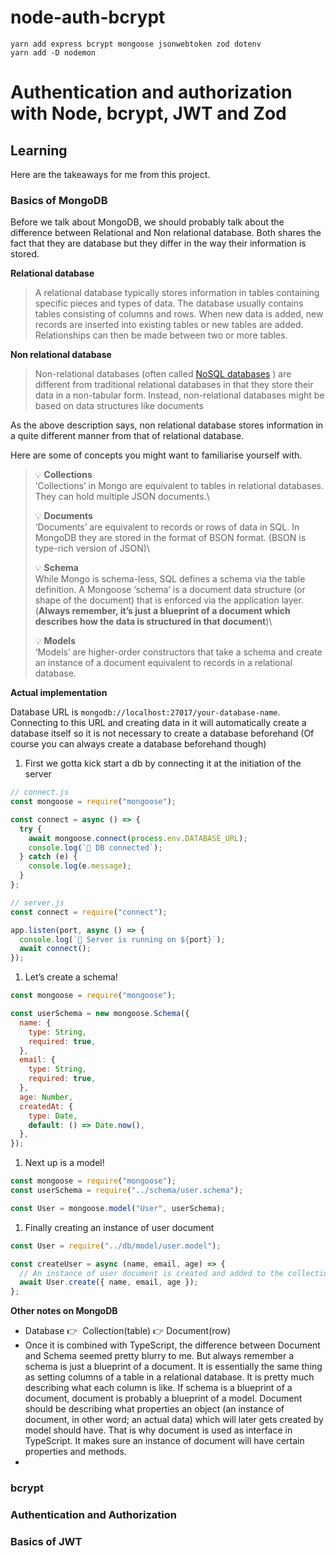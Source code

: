 # node-auth-bcrypt

```
yarn add express bcrypt mongoose jsonwebtoken zod dotenv
yarn add -D nodemon
```

# Authentication and authorization with Node, bcrypt, JWT and Zod

## Learning

Here are the takeaways for me from this project.

### Basics of MongoDB

Before we talk about MongoDB, we should probably talk about the difference between Relational and Non relational database. Both shares the fact that they are database but they differ in the way their information is stored.

**Relational database**

> A relational database typically stores information in tables containing specific pieces and types of data. The database usually contains tables consisting of columns and rows. When new data is added, new records are inserted into existing tables or new tables are added. Relationships can then be made between two or more tables.

**Non relational database**

> Non-relational databases (often called [NoSQL databases](https://www.mongodb.com/nosql-explained)
> ) are different from traditional relational databases in that they store their data in a non-tabular form. Instead, non-relational databases might be based on data structures like documents

As the above description says, non relational database stores information in a quite different manner from that of relational database.

Here are some of concepts you might want to familiarise yourself with.

> 💡 **Collections**\
> ‘Collections’ in Mongo are equivalent to tables in relational databases. They can hold multiple JSON documents.\
>
> 💡 **Documents**\
> ‘Documents’ are equivalent to records or rows of data in SQL. In MongoDB they are stored in the format of BSON format. (BSON is type-rich version of JSON)\
>
> 💡 **Schema**\
> While Mongo is schema-less, SQL defines a schema via the table definition. A Mongoose ‘schema’ is a document data structure (or shape of the document) that is enforced via the application layer. (**Always remember, it’s just a blueprint of a document which describes how the data is structured in that document**)\
>
> 💡 **Models**\
> ‘Models’ are higher-order constructors that take a schema and create an instance of a document equivalent to records in a relational database.

**Actual implementation**

Database URL is `mongodb://localhost:27017/your-database-name`. Connecting to this URL and creating data in it will automatically create a database itself so it is not necessary to create a database beforehand (Of course you can always create a database beforehand though)

1. First we gotta kick start a db by connecting it at the initiation of the server

```jsx
// connect.js
const mongoose = require("mongoose");

const connect = async () => {
  try {
    await mongoose.connect(process.env.DATABASE_URL);
    console.log(`🚀 DB connected`);
  } catch (e) {
    console.log(e.message);
  }
};
```

```jsx
// server.js
const connect = require("connect");

app.listen(port, async () => {
  console.log(`🚀 Server is running on ${port}`);
  await connect();
});
```

1. Let’s create a schema!

```jsx
const mongoose = require("mongoose");

const userSchema = new mongoose.Schema({
  name: {
    type: String,
    required: true,
  },
  email: {
    type: String,
    required: true,
  },
  age: Number,
  createdAt: {
    type: Date,
    default: () => Date.now(),
  },
});
```

1. Next up is a model!

```jsx
const mongoose = require("mongoose");
const userSchema = require("../schema/user.schema");

const User = mongoose.model("User", userSchema);
```

1. Finally creating an instance of user document

```jsx
const User = require("../db/model/user.model");

const createUser = async (name, email, age) => {
  // An instance of user document is created and added to the collection
  await User.create({ name, email, age });
};
```

**Other notes on MongoDB**

- Database 👉  Collection(table) 👉 Document(row)
- Once it is combined with TypeScript, the difference between Document and Schema seemed pretty blurry to me.
  But always remember a schema is just a blueprint of a document. It is essentially the same thing as setting columns of a table in a relational database. It is pretty much describing what each column is like.
  If schema is a blueprint of a document, document is probably a blueprint of a model. Document should be describing what properties an object (an instance of document, in other word; an actual data) which will later gets created by model should have. That is why document is used as interface in TypeScript. It makes sure an instance of document will have certain properties and methods.
-

### bcrypt

### Authentication and Authorization

### Basics of JWT
